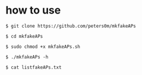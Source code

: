 # how to use

`$ git clone https://github.com/peters0m/mkfakeAPs`

`$ cd mkfakeAPs`
 
`$ sudo chmod +x mkfakeAPs.sh`

`$ ./mkfakeAPs -h`

`$ cat listfakeAPs.txt`
